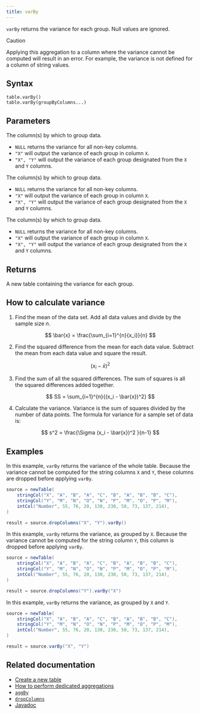 ```yaml
---
title: varBy
---
```


`varBy` returns the variance for each group. Null values are ignored.

> [!CAUTION]
> Applying this aggregation to a column where the variance cannot be computed will result in an error. For example, the variance is not defined for a column of string values.

## Syntax

```
table.varBy()
table.varBy(groupByColumns...)
```

## Parameters

<ParamTable>
<Param name="groupByColumns" type="String...">

The column(s) by which to group data.

- `NULL` returns the variance for all non-key columns.
- `"X"` will output the variance of each group in column `X`.
- `"X", "Y"` will output the variance of each group designated from the `X` and `Y` columns.

</Param>
<Param name="groupByColumns" type="ColumnName...">

The column(s) by which to group data.

- `NULL` returns the variance for all non-key columns.
- `"X"` will output the variance of each group in column `X`.
- `"X", "Y"` will output the variance of each group designated from the `X` and `Y` columns.

</Param>
<Param name="groupByColumns" type="Collection<String>">

The column(s) by which to group data.

- `NULL` returns the variance for all non-key columns.
- `"X"` will output the variance of each group in column `X`.
- `"X", "Y"` will output the variance of each group designated from the `X` and `Y` columns.

</Param>
</ParamTable>

## Returns

A new table containing the variance for each group.

## How to calculate variance

1. Find the mean of the data set. Add all data values and divide by the sample size $n$.

$$
\bar{x} = \frac{\sum_{i=1}^{n}{x_i}}{n}
$$

2. Find the squared difference from the mean for each data value. Subtract the mean from each data value and square the result.

$$
(x_i - \bar{x})^2
$$

3. Find the sum of all the squared differences. The sum of squares is all the squared differences added together.

$$
SS = \sum_{i=1}^{n}{(x_i - \bar{x})^2}
$$

4. Calculate the variance. Variance is the sum of squares divided by the number of data points. The formula for variance for a sample set of data is:

$$
s^2 = \frac{\Sigma (x_i - \bar{x})^2 }{n-1}
$$

## Examples

In this example, `varBy` returns the variance of the whole table. Because the variance cannot be computed for the string columns `X` and `Y`, these columns are dropped before applying `varBy`.

```groovy order=source,result
source = newTable(
    stringCol("X", "A", "B", "A", "C", "B", "A", "B", "B", "C"),
    stringCol("Y", "M", "N", "O", "N", "P", "M", "O", "P", "M"),
    intCol("Number", 55, 76, 20, 130, 230, 50, 73, 137, 214),
)

result = source.dropColumns("X", "Y").varBy()
```

In this example, `varBy` returns the variance, as grouped by `X`. Because the variance cannot be computed for the string column `Y`, this column is dropped before applying `varBy`.

```groovy order=source,result
source = newTable(
    stringCol("X", "A", "B", "A", "C", "B", "A", "B", "B", "C"),
    stringCol("Y", "M", "N", "O", "N", "P", "M", "O", "P", "M"),
    intCol("Number", 55, 76, 20, 130, 230, 50, 73, 137, 214),
)

result = source.dropColumns("Y").varBy("X")
```

In this example, `varBy` returns the variance, as grouped by `X` and `Y`.

```groovy order=source,result
source = newTable(
    stringCol("X", "A", "B", "A", "C", "B", "A", "B", "B", "C"),
    stringCol("Y", "M", "N", "O", "N", "P", "M", "O", "P", "M"),
    intCol("Number", 55, 76, 20, 130, 230, 50, 73, 137, 214),
)

result = source.varBy("X", "Y")
```

## Related documentation

- [Create a new table](../../../how-to-guides/new-and-empty-table.md#newtable)
- [How to perform dedicated aggregations](../../../how-to-guides/dedicated-aggregations.md)
- [`aggBy`](./aggBy.md)
- [`dropColumns`](../select/drop-columns.md)
- [Javadoc](https://deephaven.io/core/javadoc/io/deephaven/api/TableOperations.html#varBy(java.lang.String...))
